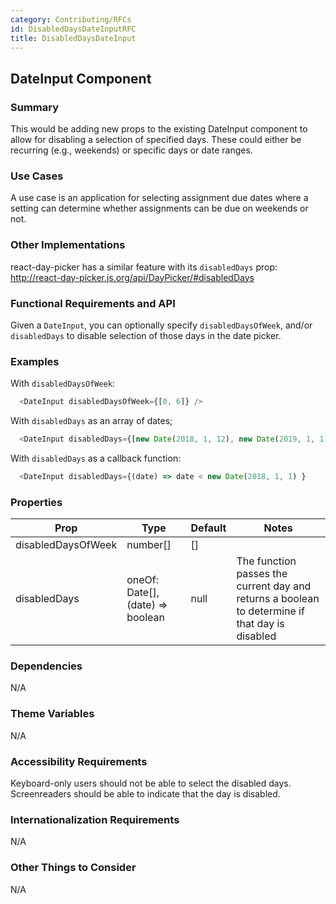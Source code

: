 ```yaml
---
category: Contributing/RFCs
id: DisabledDaysDateInputRFC
title: DisabledDaysDateInput
---
```



## DateInput Component

### Summary

This would be adding new props to the existing DateInput component to allow for disabling a selection of specified days. These could either be recurring (e.g., weekends) or specific days or date ranges.



### Use Cases

A use case is an application for selecting assignment due dates where a setting can determine whether assignments can be due on weekends or not.


### Other Implementations

react-day-picker has a similar feature with its `disabledDays` prop: http://react-day-picker.js.org/api/DayPicker/#disabledDays


### Functional Requirements and API

Given a `DateInput`, you can optionally specify `disabledDaysOfWeek`, and/or `disabledDays` to disable selection of those days in the date picker.


### Examples

With `disabledDaysOfWeek`:

```javascript
  <DateInput disabledDaysOfWeek={[0, 6]} />
```

With `disabledDays` as an array of dates;

```javascript
  <DateInput disabledDays={[new Date(2018, 1, 12), new Date(2019, 1, 1)]} />
```

With `disabledDays` as a callback function:

```javascript
  <DateInput disabledDays={(date) => date < new Date(2018, 1, 1) }
```

### Properties
| Prop     | Type     | Default  | Notes    |
|----------|-------------|----------|----------|
| disabledDaysOfWeek | number[] | [] | |
| disabledDays | oneOf: Date[], (date) => boolean | null | The function passes the current day and returns a boolean to determine if that day is disabled |


### Dependencies

N/A


### Theme Variables

N/A


### Accessibility Requirements

Keyboard-only users should not be able to select the disabled days. Screenreaders should be able to indicate that the day is disabled.


### Internationalization Requirements

N/A


### Other Things to Consider

N/A
